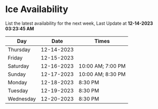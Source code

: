 # Ice Availability

List the latest availability for the next week, Last Update at **12-14-2023 03:23:45 AM**

| Day         | Date        | Times       |
| ----------- | ----------- | ----------- |
|Thursday|12-14-2023||
|Friday|12-15-2023||
|Saturday|12-16-2023|10:00 AM; 7:00 PM|
|Sunday|12-17-2023|10:00 AM; 8:30 PM|
|Monday|12-18-2023|8:30 PM|
|Tuesday|12-19-2023|8:30 PM|
|Wednesday|12-20-2023|8:30 PM|
